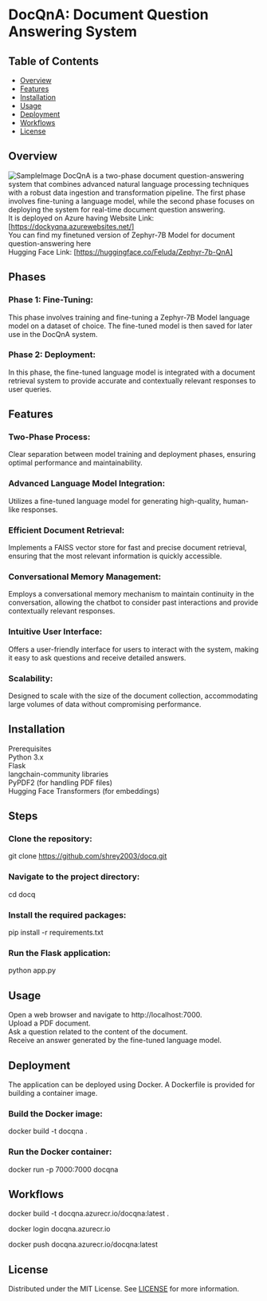 # DocQnA: Document Question Answering System

## Table of Contents
- [Overview](#overview)
- [Features](#features)
- [Installation](#installation)
- [Usage](#usage)
- [Deployment](#deployment)
- [Workflows](#Workflows)
- [License](#license)
## Overview
![SampleImage]()
DocQnA is a two-phase document question-answering system that combines advanced natural language processing techniques with a robust data ingestion and transformation pipeline. The first phase involves fine-tuning a language model, while the second phase focuses on deploying the system for real-time document question answering. <br />
It is deployed on Azure having Website Link: [https://dockyqna.azurewebsites.net/] <br />
You can find my finetuned version of Zephyr-7B Model for document question-answering here<br />
Hugging Face 
Link: [https://huggingface.co/Feluda/Zephyr-7b-QnA] 

## Phases
### Phase 1: Fine-Tuning:
This phase involves training and fine-tuning a Zephyr-7B Model language model on a dataset of choice. The fine-tuned model is then saved for later use in the DocQnA system. <br />
### Phase 2: Deployment: 
In this phase, the fine-tuned language model is integrated with a document retrieval system to provide accurate and contextually relevant responses to user queries.

## Features
### Two-Phase Process:
Clear separation between model training and deployment phases, ensuring optimal performance and maintainability. <br />
### Advanced Language Model Integration: 
Utilizes a fine-tuned language model for generating high-quality, human-like responses. <br />
### Efficient Document Retrieval: 
Implements a FAISS vector store for fast and precise document retrieval, ensuring that the most relevant information is quickly accessible. <br />
### Conversational Memory Management:
Employs a conversational memory mechanism to maintain continuity in the conversation, allowing the chatbot to consider past interactions and provide contextually relevant responses. <br />
### Intuitive User Interface: 
Offers a user-friendly interface for users to interact with the system, making it easy to ask questions and receive detailed answers. <br />
### Scalability: 
Designed to scale with the size of the document collection, accommodating large volumes of data without compromising performance.

## Installation
Prerequisites <br />
Python 3.x <br />
Flask <br />
langchain-community libraries <br />
PyPDF2 (for handling PDF files) <br />
Hugging Face Transformers (for embeddings) <br />

## Steps
### Clone the repository:
git clone https://github.com/shrey2003/docq.git<br />
### Navigate to the project directory:
cd docq<br />
### Install the required packages:
pip install -r requirements.txt<br />
### Run the Flask application:
python app.py<br />

## Usage
Open a web browser and navigate to http://localhost:7000.<br />
Upload a PDF document.<br />
Ask a question related to the content of the document.<br />
Receive an answer generated by the fine-tuned language model.<br />

## Deployment
The application can be deployed using Docker. A Dockerfile is provided for building a container image.<br />

### Build the Docker image:
docker build -t docqna .<br />
### Run the Docker container:
docker run -p   7000:7000 docqna

## Workflows

docker build -t docqna.azurecr.io/docqna:latest .

docker login docqna.azurecr.io

docker push docqna.azurecr.io/docqna:latest

## License
Distributed under the MIT License. See [LICENSE](https://github.com/shrey2003/docq/blob/main/LICENSE) for more information.

